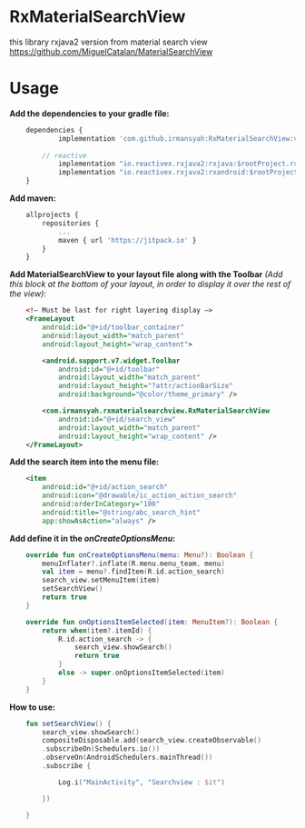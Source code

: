 # RxMaterialSearchView
this library rxjava2 version from material search view https://github.com/MiguelCatalan/MaterialSearchView

# Usage
**Add the dependencies to your gradle file:**
```javascript
	dependencies {
    		implementation 'com.github.irmansyah:RxMaterialSearchView:v1.0.0'
		
		// reactive
    		implementation "io.reactivex.rxjava2:rxjava:$rootProject.rxjava2Version"
    		implementation "io.reactivex.rxjava2:rxandroid:$rootProject.rxandroidVersion"
	}
```
**Add maven:**
```javascript
	allprojects {
		repositories {
			...
			maven { url 'https://jitpack.io' }
		}
	}
```
**Add MaterialSearchView to your layout file along with the Toolbar** *(Add this block at the bottom of your layout, in order to display it over the rest of the view)*:

```xml
    <!— Must be last for right layering display —>
    <FrameLayout
        android:id="@+id/toolbar_container"
        android:layout_width="match_parent"
        android:layout_height="wrap_content">

        <android.support.v7.widget.Toolbar
            android:id="@+id/toolbar"
            android:layout_width="match_parent"
            android:layout_height="?attr/actionBarSize"
            android:background="@color/theme_primary" />

        <com.irmansyah.rxmaterialsearchview.RxMaterialSearchView
            android:id="@+id/search_view"
            android:layout_width="match_parent"
            android:layout_height="wrap_content" />
    </FrameLayout>
```
**Add the search item into the menu file:**
```xml
	<item
        android:id="@+id/action_search"
        android:icon="@drawable/ic_action_action_search"
        android:orderInCategory="100"
        android:title="@string/abc_search_hint"
        app:showAsAction="always" />
```
**Add define it in the *onCreateOptionsMenu*:**
```kotlin
    override fun onCreateOptionsMenu(menu: Menu?): Boolean {
        menuInflater?.inflate(R.menu.menu_team, menu)
        val item = menu?.findItem(R.id.action_search)
        search_view.setMenuItem(item)
        setSearchView()
        return true
    }

    override fun onOptionsItemSelected(item: MenuItem?): Boolean {
        return when(item?.itemId) {
            R.id.action_search -> {
                search_view.showSearch()
                return true
            }
            else -> super.onOptionsItemSelected(item)
        }
    }
```
**How to use:**
```kotlin
	fun setSearchView() {
	    search_view.showSearch()
	    compositeDisposable.add(search_view.createObservable()
		.subscribeOn(Schedulers.io())
		.observeOn(AndroidSchedulers.mainThread())
		.subscribe {

		    Log.i("MainActivity", "Searchview : $it")

		})

	}    
```
